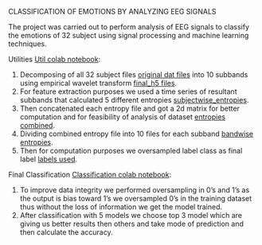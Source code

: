 CLASSIFICATION OF EMOTIONS BY ANALYZING EEG SIGNALS 

The project was carried out to perform analysis of EEG signals to classify the emotions of 32 subject using signal processing and machine learning techniques.

Utilities [Util colab notebook](https://github.com/gdivya17/EEG/blob/master/Final_utils.ipynb):
1) Decomposing of all 32 subject files [original dat files](https://drive.google.com/drive/folders/1zxLqJBKz8I5zs4M3uur-nQDckeTlPbi0) into 10 subbands using empirical wavelet transform [final_h5 files](https://drive.google.com/drive/folders/1Kk6_feIkc7HM2R_ydhMTLsnj_CuVHYrA).
2) For feature extraction purposes we used a time series of resultant subbands that calculated 5 different entropies [subjectwise_entropies](https://drive.google.com/drive/folders/1xRzUcvtVvH7QgjG-zPB1kO7hcBOTs_1s).
3) Then concatenated each entropy file and got a 2d matrix for better computation and for feasibility of analysis of dataset [entropies combined](https://drive.google.com/file/d/11AbX-et7py0eoG063OGB99vEDKQSpTAh/view).
4) Dividing combined entropy file into 10 files for each subband [bandwise entropies](https://drive.google.com/drive/folders/1U718poZGFw-GsVNmGGHE666GR6mRL6vb).
5) Then for computation purposes we oversampled label class as final label [labels used](https://drive.google.com/drive/folders/1UAYtZZIU8qckBNGJYV4meNXVDXENz-A-).

Final Classification [Classification colab notebook](https://github.com/gdivya17/EEG/blob/master/Final.ipynb):
1) To improve data integrity we performed oversampling in 0’s and 1’s as the output is bias
toward 1’s we oversampled 0’s in the training dataset thus without the loss of information
we get the model trained.
2) After classification with 5 models we choose top 3 model which are giving us better
results then others and take mode of prediction and then calculate the accuracy.
